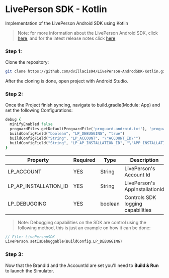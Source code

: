 # LivePerson SDK - Kotlin
Implementation of the LivePerson Android SDK using Kotlin

> Note: for more information about the LivePerson Android SDK, click [here](https://github.com/LP-Messaging/Android-Messaging-SDK), and for the latest release notes click [here](https://developers.liveperson.com/mobile-app-messaging-sdk-for-android-latest-release-notes.html)

### Step 1: 

Clone the repository:

```sh
git clone https://github.com/dvillacis94/LivePerson-AndrodSDK-Kotlin.git
```

After the cloning is done, open project with Android Studio.

### Step 2:

Once the Project finish syncing, navigate to build.gradle(Module: App) and set the following Configurations:

```ruby
debug {
  minifyEnabled false
  proguardFiles getDefaultProguardFile('proguard-android.txt'), 'proguard-rules.pro'
  buildConfigField("boolean", "LP_DEBUGGING", "true")
  buildConfigField("String", "LP_ACCOUNT", "\"ACCOUNT_ID\"")
  buildConfigField("String", "LP_AP_INSTALLATION_ID", "\"APP_INSTALLATION_ID\"")
}
```

Property   | Required | Type | Description
------------- |  -------------  | ------------- |  ------------- 
LP_ACCOUNT | YES | String | LivePerson's Account Id
LP_AP_INSTALLATION_ID | YES | String | LivePerson's AppInstallationId
LP_DEBUGGING | YES | boolean | Controls SDK logging capabilities

> Note: Debugging capabilities on the SDK are control using the following method, this is just an example on how it can be done:

```kotlin
// File: LivePersonSDK
LivePerson.setIsDebuggable(BuildConfig.LP_DEBUGGING)
```

### Step 3:

Now that the BrandId and the AccountId are set you'll need to **Build & Run** to launch the Simulator.